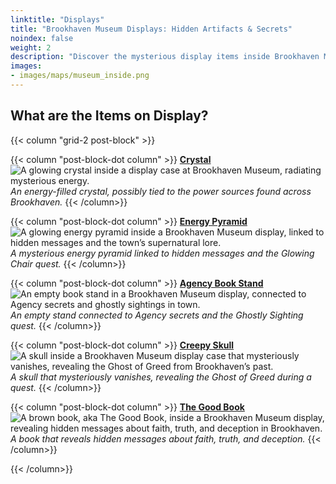 ```yaml
---
linktitle: "Displays"
title: "Brookhaven Museum Displays: Hidden Artifacts & Secrets"
noindex: false
weight: 2
description: "Discover the mysterious display items inside Brookhaven Museum. From glowing crystals to cryptic books, each exhibit holds secrets waiting to be uncovered."
images: 
- images/maps/museum_inside.png
---
```


## What are the Items on Display?

{{< column "grid-2 post-block" >}}

{{< column "post-block-dot column" >}}
[**Crystal**](crystal/)
![A glowing crystal inside a display case at Brookhaven Museum, radiating mysterious energy.](/images/bh/museum_crystal.webp?height=100px)
*An energy-filled crystal, possibly tied to the power sources found across Brookhaven.*
{{< /column>}}

{{< column "post-block-dot column" >}}
[**Energy Pyramid**](energy_pyramid/)
![A glowing energy pyramid inside a Brookhaven Museum display, linked to hidden messages and the town’s supernatural lore.](/images/bh/museum_energy_pyramid.webp?height=100px)
*A mysterious energy pyramid linked to hidden messages and the Glowing Chair quest.*
{{< /column>}}

{{< column "post-block-dot column" >}}
[**Agency Book Stand**](book_stand/)
![An empty book stand in a Brookhaven Museum display, connected to Agency secrets and ghostly sightings in town.](/images/bh/museum_book_stand.webp?height=100px)
*An empty stand connected to Agency secrets and the Ghostly Sighting quest.*
{{< /column>}}

{{< column "post-block-dot column" >}}
[**Creepy Skull**](skull/)
![A skull inside a Brookhaven Museum display case that mysteriously vanishes, revealing the Ghost of Greed from Brookhaven’s past.](/images/bh/museum_skull.webp?height=100px)
*A skull that mysteriously vanishes, revealing the Ghost of Greed during a quest.*
{{< /column>}}

{{< column "post-block-dot column" >}}
[**The Good Book**](good_book/)
![A brown book, aka The Good Book, inside a Brookhaven Museum display, revealing hidden messages about faith, truth, and deception in Brookhaven.](/images/bh/museum_good_book.webp?height=100px)
*A book that reveals hidden messages about faith, truth, and deception.*
{{< /column>}}

{{< /column>}}



